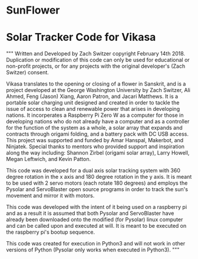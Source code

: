# SunFlower
# Solar Tracker Code for Vikasa

"""
Written and Developed by Zach Switzer copyright February 14th 2018. Duplication
or modification of this code can only be used for educational or non-profit
projects, or for any projects with the original developer's (Zach Switzer)
consent.

Vikasa translates to the opening or closing of a flower in Sanskrit, and is a
project developed at the George Washington University by Zach Switzer,
Ali Ahmed, Feng (Jason) Xiang, Aaron Patron, and Jacari Matthews. It is a
portable solar charging unit designed and created in order to tackle the issue
of access to clean and renewable power that arises in developing nations.
It incorperates a Raspberry Pi Zero W as a computer for those in developing
nations who do not already have a computer and as a controller for the
function of the system as a whole, a solar array that expands and contracts
through origami folding, and a battery pack with DC USB access. This project
was supported and funded by Amar Hanspal, Makerbot, and Ninjatek. Special
thanks to mentors who provided support and inspiration along the way including:
Shannon Zirbel (origami solar array), Larry Howell, Megan Leftwich, and
Kevin Patton.

This code was developed for a dual axis solar tracking system with 360 degree
rotation in the x axis and 180 degree rotation in the y axis. It is meant to
be used with 2 servo motors (each rotate 180 degrees) and employs the Pysolar
and ServoBlaster open source programs in order to track the sun's movement
and mirror it with motors.

This code was developed with the intent of it being used on a raspberry pi and
as a result it is assumed that both Pysolar and ServoBlaster have already been
downloaded onto the modified (for Pysolar) linux computer and can be called
upon and executed at will. It is meant to be executed on the raspberry pi's
bootup sequence.

This code was created for execution in Python3 and will not work in other
versions of Python (Pysolar only works when executed in Python3).
"""
